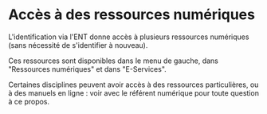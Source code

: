 # Accès à des ressources numériques

L'identification via l'ENT donne accès à plusieurs ressources numériques (sans nécessité de s'identifier à nouveau).

Ces ressources sont disponibles dans le menu de gauche, dans "Ressources numériques" et dans "E-Services".

Certaines disciplines peuvent avoir accès à des ressources particulières, ou à des manuels en ligne : voir avec le référent numérique pour toute question à ce propos.
